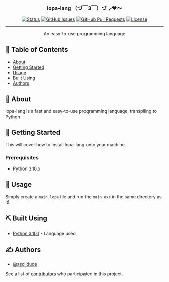 <h3 align="center">lopa-lang （づ￣3￣）づ╭❤️～</h3>

<div align="center">

[![Status](https://img.shields.io/badge/status-active-success.svg)]()
[![GitHub Issues](https://img.shields.io/github/issues/asciidude/lopa-lang.svg)](https://github.com/asciidude/lopa-lang/issues)
[![GitHub Pull Requests](https://img.shields.io/github/issues-pr/asciidude/lopa-lang.svg)](https://github.com/asciidude/lopa-lang/pulls)
[![License](https://img.shields.io/badge/license-MIT-blue.svg)](/LICENSE)

</div>

---

<p align="center"> An easy-to-use programming language
    <br> 
</p>

## 📝 Table of Contents

- [About](#about)
- [Getting Started](#getting_started)
- [Usage](#usage)
- [Built Using](#built_using)
- [Authors](#authors)

## 🧐 About <a name = "about"></a>

lopa-lang is a fast and easy-to-use programming language, transpiling to Python

## 🏁 Getting Started <a name = "getting_started"></a>

This will cover how to install lopa-lang onto your machine.

### Prerequisites

* Python 3.10.x

## 🎈 Usage <a name="usage"></a>

Simply create a `main.lopa` file and run the `main.exe` in the same directory as it!

## ⛏️ Built Using <a name = "built_using"></a>

- [Python 3.10.1](https://www.python.org/) - Language used

## ✍️ Authors <a name = "authors"></a>

- [@asciidude](https://github.com/asciidude)

See a list of [contributors](https://github.com/asciidude/lopa-lang/graphs/contributors) who participated in this project.